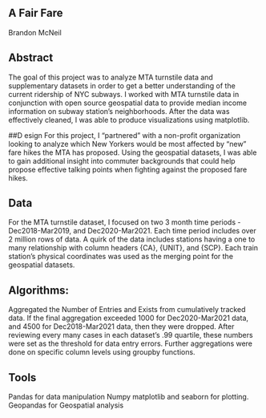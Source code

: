 ## A Fair Fare

Brandon McNeil

## Abstract
The goal of this project was to analyze MTA turnstile data and supplementary datasets in order to get a better understanding of the current ridership of NYC subways. I worked with MTA turnstile data in conjunction with open source geospatial data to provide median income information on subway station’s neighborhoods. After the data was effectively cleaned, I was able to produce visualizations using matplotlib.

##D esign
For this project, I “partnered” with a non-profit organization looking to analyze which New Yorkers would be most affected by “new” fare hikes the MTA has proposed. Using the geospatial datasets, I was able to gain additional insight into commuter backgrounds that could help propose effective talking points when fighting against the proposed fare hikes.

## Data
For the MTA turnstile dataset, I focused on two 3 month time periods - Dec2018-Mar2019, and Dec2020-Mar2021. Each time period includes over 2 million rows of data. A quirk of the data includes stations having a one to many relationship with column headers {CA}, {UNIT}, and {SCP}. 
Each train station’s physical coordinates was used as the merging point for the geospatial datasets.

## Algorithms:
Aggregated the Number of Entries and Exists from cumulatively tracked data. 
If the final aggregation exceeded 1000 for Dec2020-Mar2021 data, and 4500 for Dec2018-Mar2021 data, then they were dropped.
After reviewing every many cases in each dataset’s .99 quartile, these numbers were set as the threshold for data entry errors.
Further aggregations were done on specific column levels using groupby functions.

## Tools
Pandas for data manipulation
Numpy matplotlib and seaborn for plotting.
Geopandas for Geospatial analysis
